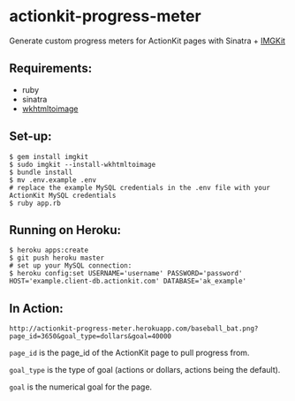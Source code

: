 actionkit-progress-meter
========================

Generate custom progress meters for ActionKit pages with Sinatra + [IMGKit](https://github.com/csquared/IMGKit)

Requirements:
---------------
- ruby
- sinatra
- [wkhtmltoimage](https://code.google.com/p/wkhtmltopdf/downloads/detail?name=wkhtmltoimage-0.11.0_rc1-static-amd64.tar.bz2&can=2&q=)

Set-up:
---------------

    $ gem install imgkit
    $ sudo imgkit --install-wkhtmltoimage
    $ bundle install
    $ mv .env.example .env
    # replace the example MySQL credentials in the .env file with your ActionKit MySQL credentials
    $ ruby app.rb

Running on Heroku:
---------------
    $ heroku apps:create
    $ git push heroku master
    # set up your MySQL connection:
    $ heroku config:set USERNAME='username' PASSWORD='password' HOST='example.client-db.actionkit.com' DATABASE='ak_example'

In Action:
---------------
    http://actionkit-progress-meter.herokuapp.com/baseball_bat.png?page_id=3650&goal_type=dollars&goal=40000

`page_id` is the page_id of the ActionKit page to pull progress from.

`goal_type` is the type of goal (actions or dollars, actions being the default).

`goal` is the numerical goal for the page.
